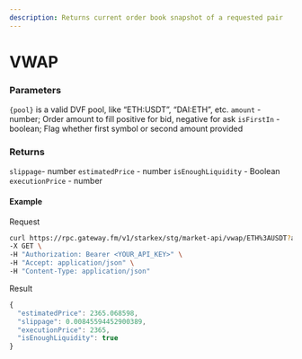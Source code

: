 ```yaml
---
description: Returns current order book snapshot of a requested pair
---
```


# VWAP

### **Parameters**

`{pool}` is a valid DVF pool, like “ETH:USDT”, “DAI:ETH”, etc.
`amount` - number; Order amount to fill positive for bid, negative for ask
`isFirstIn` - boolean; Flag whether first symbol or second amount provided

### **Returns**

`slippage`- number
`estimatedPrice` - number
`isEnoughLiquidity` - Boolean
`executionPrice` - number


#### **Example**

Request

```bash
curl https://rpc.gateway.fm/v1/starkex/stg/market-api/vwap/ETH%3AUSDT?amount=1&isFirstIn=true \
-X GET \
-H "Authorization: Bearer <YOUR_API_KEY>" \
-H "Accept: application/json" \
-H "Content-Type: application/json"
```


Result

```javascript
{
  "estimatedPrice": 2365.068598,
  "slippage": 0.00845594452900389,
  "executionPrice": 2365,
  "isEnoughLiquidity": true
}
```
